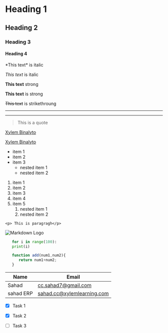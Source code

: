 <!--Heading -->
# Heading 1
## Heading 2
### Heading 3
#### Heading 4

<!-- Italic -->

\*This text\* is italic

_This text_ is italic


<!--Strong -->

**This text** strong

__This text__ is strong

<!-- Strikethrough-->
~~This text~~ is strikethroung

<!--Horizontal Rule-->

---
___


<!--Blockquote-->

>This is a quote

<!-- Links -->

[Xylem Binalyto](https://xylem.binalyto.com/app/home)

[Xylem Binalyto](https://xylem.binalyto.com/app/home "Home Page")

<!-- unorederd list-->

* item 1
* item 2
* item 3
  * nested item 1
  * nested item 2

<!-- Ordered List-->

1. item 1
1. item 2
1. item 3
1. item 4
1. item 5
   1. nested item 1
   1. nested item 2

<!-- inline code block -->

`<p> This is paragragh</p>`

<!-- Images -->

![Markdown Logo](https://markdown-here.com/img/icon256.png)


```python
   for i in range(100):
   print(i)

```


```javascript
   function add(num1,num2){
      return num1+num2;
   }
```

<!-- Tables -->
| Name        | Email      |
| ------      | ---------   |
|Sahad| cc.sahad7@gmail.com|
|sahad ERP| sahad.cc@xylemlearning.com|


<!-- Task List -->

* [x] Task 1
* [x] Task 2
* [ ] Task 3


